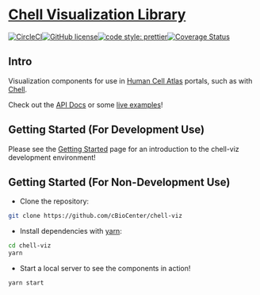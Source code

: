 # [Chell Visualization Library](https://cbiocenter.github.io/chell-viz/)

[![CircleCI](https://circleci.com/gh/cBioCenter/chell-viz.svg?style=shield)](https://circleci.com/gh/cBioCenter/chell-viz)[![GitHub license](https://img.shields.io/github/license/cBioCenter/chell-viz.svg?style=flat)](https://github.com/cBioCenter/chell-viz/blob/master/LICENSE)[![code style: prettier](https://img.shields.io/badge/code_style-prettier-ff69b4.svg?style=flat)](https://github.com/prettier/prettier)[![Coverage Status](https://img.shields.io/codecov/c/github/cBioCenter/chell-viz/master.svg)](https://codecov.io/gh/cBioCenter/chell-viz/branch/master)

## Intro

Visualization components for use in [Human Cell Atlas](https://www.humancellatlas.org/) portals, such as with [Chell](https://github.com/cBioCenter/chell).

Check out the [API Docs](https://cbiocenter.github.io/chell-viz/docs/api/index.html) or some [live examples](https://cbiocenter.github.io/chell-viz/app.html)!

## Getting Started (For Development Use)

Please see the [Getting Started](https://cbiocenter.github.io/chell-viz/docs/DEV_GETTING_STARTED.md) page for an introduction to the chell-viz development environment!

## Getting Started (For Non-Development Use)

* Clone the repository:

```sh
git clone https://github.com/cBioCenter/chell-viz
```

* Install dependencies with [yarn](https://yarnpkg.com/):

```sh
cd chell-viz
yarn
```

* Start a local server to see the components in action!

```sh
yarn start
```
